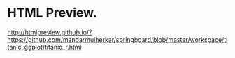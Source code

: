# HTML Preview.
http://htmlpreview.github.io/?https://github.com/mandarmulherkar/springboard/blob/master/workspace/titanic_ggplot/titanic_r.html

